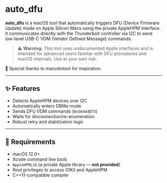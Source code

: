 # auto_dfu

**auto_dfu** is a macOS tool that automatically triggers DFU (Device Firmware Update) mode on Apple Silicon Macs using the private AppleHPM interface. It communicates directly with the Thunderbolt controller via I2C to send low-level USB-C VDM (Vendor Defined Message) commands.

> ⚠️ **Warning:** This tool uses undocumented Apple interfaces and is intended for advanced users familiar with DFU procedures and macOS internals. Use at your own risk.

🙏 Special thanks to macvdmtool for inspiration.

---

## ✨ Features

- Detects AppleHPM devices over I2C
- Automatically enters DBMa mode
- Sends DFU VDM commands (`0x56444D73`)
- Waits for disconnection/re-enumeration
- Robust retry and stabilization logic

---

## 🔧 Requirements

- macOS 12.0+  
- Xcode command line tools  
- `AppleHPMLib` (a private Apple library — **not provided**)  
- Root privileges to access IOKit and AppleHPM  
- C++11-compatible compiler
